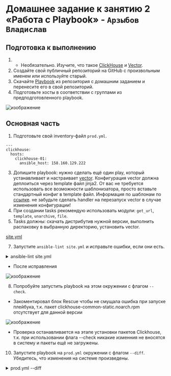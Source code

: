 # Домашнее задание к занятию 2 «Работа с Playbook» - `Арзыбов Владислав`

## Подготовка к выполнению

1. * Необязательно. Изучите, что такое [ClickHouse](https://www.youtube.com/watch?v=fjTNS2zkeBs) и [Vector](https://www.youtube.com/watch?v=CgEhyffisLY).
2. Создайте свой публичный репозиторий на GitHub с произвольным именем или используйте старый.
3. Скачайте [Playbook](./playbook/) из репозитория с домашним заданием и перенесите его в свой репозиторий.
4. Подготовьте хосты в соответствии с группами из предподготовленного playbook.

![изображение](https://github.com/user-attachments/assets/5f8cdac0-1172-4d94-b61f-60608e5b1e6b)

## Основная часть

1. Подготовьте свой inventory-файл `prod.yml`.

```
---
clickhouse:
  hosts:
    clickhouse-01:
      ansible_host: 158.160.129.222
```

3. Допишите playbook: нужно сделать ещё один play, который устанавливает и настраивает [vector](https://vector.dev). Конфигурация vector должна деплоиться через template файл jinja2. От вас не требуется использовать все возможности шаблонизатора, просто вставьте стандартный конфиг в template файл. Информация по шаблонам по [ссылке](https://www.dmosk.ru/instruktions.php?object=ansible-nginx-install). не забудьте сделать handler на перезапуск vector в случае изменения конфигурации!
4. При создании tasks рекомендую использовать модули: `get_url`, `template`, `unarchive`, `file`.
5. Tasks должны: скачать дистрибутив нужной версии, выполнить распаковку в выбранную директорию, установить vector.

[site.yml](https://github.com/vladislav-arzybov/HOMEWORK/blob/main/17_Sistema_upravleniya_konfiguraciyami/02_Working_with_Playbook/playbooks/site.yml)

7. Запустите `ansible-lint site.yml` и исправьте ошибки, если они есть.

<details>
  <summary>ansible-lint site.yml</summary>

```bash
reivol@Zabbix:~/GitHub/mnt-homeworks/08-ansible-02-playbook/playbooks$ ansible-lint site.yml
WARNING  Listing 12 violation(s) that are fatal
yaml: trailing spaces (trailing-spaces)
site.yml:42

risky-file-permissions: File permissions unset or incorrect
site.yml:57 Task/Handler: Create Directories

yaml: wrong indentation: expected 4 but found 2 (indentation)
site.yml:57

yaml: missing starting space in comment (comments)
site.yml:58

yaml: trailing spaces (trailing-spaces)
site.yml:60

yaml: truthy value should be one of [false, true] (truthy)
site.yml:74

yaml: truthy value should be one of [false, true] (truthy)
site.yml:83

risky-file-permissions: File permissions unset or incorrect
site.yml:85 Task/Handler: Copy systemd service vector

yaml: truthy value should be one of [false, true] (truthy)
site.yml:90

risky-file-permissions: File permissions unset or incorrect
site.yml:116 Task/Handler: Config vector j2 template

yaml: trailing spaces (trailing-spaces)
site.yml:121

yaml: no new line character at the end of file (new-line-at-end-of-file)
site.yml:122

You can skip specific rules or tags by adding them to your configuration file:
# .ansible-lint
warn_list:  # or 'skip_list' to silence them completely
  - experimental  # all rules tagged as experimental
  - yaml  # Violations reported by yamllint

Finished with 9 failure(s), 3 warning(s) on 1 files.

```  
</details>

- После исправления

![изображение](https://github.com/user-attachments/assets/119c93b4-e91a-46db-847f-9b48903acc63)


8. Попробуйте запустить playbook на этом окружении с флагом `--check`.

- Закоментировал блок Rescue чтобы не смущала ошибка при запуске плейбука, т.к. пакет clickhouse-common-static.noarch.rpm отсутствует для данной версии  

![изображение](https://github.com/user-attachments/assets/ccced087-5aff-4246-9e02-6a44071b592b)

- Проверка останавливается на этапе установки пакетов Clickhouse, т.к. при использовании флага --check никакие изменния не вносятся в систему и пакеты ещё не загружены.

10. Запустите playbook на `prod.yml` окружении с флагом `--diff`. Убедитесь, что изменения на системе произведены.

<details>
  <summary>prod.yml --diff</summary>
```bash
reivol@Zabbix:~/GitHub/mnt-homeworks/08-ansible-02-playbook/playbooks$ ansible-playbook -i inventory/prod.yml site.yml --diff

PLAY [Install Clickhouse] ********************************************************************************************************************************************************

TASK [Gathering Facts] ***********************************************************************************************************************************************************
ok: [clickhouse-01]

TASK [Get clickhouse distrib] ****************************************************************************************************************************************************
changed: [clickhouse-01] => (item=clickhouse-client)
changed: [clickhouse-01] => (item=clickhouse-server)

TASK [Get clickhouse-common-static distrib] **************************************************************************************************************************************
changed: [clickhouse-01]

TASK [Install clickhouse packages] ***********************************************************************************************************************************************
changed: [clickhouse-01]

RUNNING HANDLER [Start clickhouse service] ***************************************************************************************************************************************
changed: [clickhouse-01]

TASK [Create database] ***********************************************************************************************************************************************************
changed: [clickhouse-01]

PLAY [Install Vector] ************************************************************************************************************************************************************

TASK [Gathering Facts] ***********************************************************************************************************************************************************
ok: [clickhouse-01]

TASK [Create Directories] ********************************************************************************************************************************************************
--- before
+++ after
@@ -1,4 +1,4 @@
 {
     "path": "/vector/",
-    "state": "absent"
+    "state": "directory"
 }

changed: [clickhouse-01]

TASK [Get vector distrib] ********************************************************************************************************************************************************
changed: [clickhouse-01]

TASK [Unarchive vector] **********************************************************************************************************************************************************
changed: [clickhouse-01]

TASK [Copy bin file vector] ******************************************************************************************************************************************************
changed: [clickhouse-01]

TASK [Copy systemd service vector] ***********************************************************************************************************************************************
changed: [clickhouse-01]

TASK [Create user vector] ********************************************************************************************************************************************************
changed: [clickhouse-01]

TASK [Create vector catalog] *****************************************************************************************************************************************************
--- before
+++ after
@@ -1,6 +1,6 @@
 {
-    "group": 0,
-    "owner": 0,
+    "group": 1002,
+    "owner": 1001,
     "path": "/var/lib/vector",
-    "state": "absent"
+    "state": "directory"
 }

changed: [clickhouse-01]

TASK [Create default vector config catalog and vector.toml] **********************************************************************************************************************
changed: [clickhouse-01]

TASK [Config vector j2 template] *************************************************************************************************************************************************
--- before: /etc/vector/vector.toml
+++ after: /home/reivol/.ansible/tmp/ansible-local-2328927g_74rg/tmpykimvzcv/vector.toml.j2
@@ -4,7 +4,7 @@
 #                                      \_/  \/
 #
 #                                    V E C T O R
-#                                   Configuration
+#                                   Configuration by ReiVol
 #
 # ------------------------------------------------------------------------------
 # Website: https://vector.dev
@@ -15,6 +15,7 @@
 # Change this to use a non-default directory for Vector data storage:
 # data_dir = "/var/lib/vector"
 
+#ReiVol
 # Random Syslog-formatted logs
 [sources.dummy_logs]
 type = "demo_logs"

changed: [clickhouse-01]

RUNNING HANDLER [Start vector service] *******************************************************************************************************************************************
changed: [clickhouse-01]

PLAY RECAP ***********************************************************************************************************************************************************************
clickhouse-01              : ok=17   changed=15   unreachable=0    failed=0    skipped=0    rescued=0    ignored=0   

```  
</details>

12. Повторно запустите playbook с флагом `--diff` и убедитесь, что playbook идемпотентен.
13. Подготовьте README.md-файл по своему playbook. В нём должно быть описано: что делает playbook, какие у него есть параметры и теги. Пример качественной документации ansible playbook по [ссылке](https://github.com/opensearch-project/ansible-playbook). Так же приложите скриншоты выполнения заданий №5-8
14. Готовый playbook выложите в свой репозиторий, поставьте тег `08-ansible-02-playbook` на фиксирующий коммит, в ответ предоставьте ссылку на него.

---

### Как оформить решение задания

Выполненное домашнее задание пришлите в виде ссылки на .md-файл в вашем репозитории.

---
